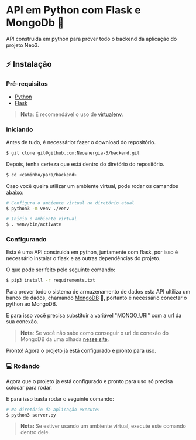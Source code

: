 # API em Python com Flask e MongoDb 🐍

API construida em python para prover todo o backend da aplicação do projeto Neo3.

## ⚡ Instalação

### Pré-requisitos

- [Python ](https://www.python.org/downloads/)
- [Flask](https://flask.palletsprojects.com/en/1.1.x/installation/#installation)

> **Nota**: É recomendável o uso de [virtualenv](https://virtualenv.pypa.io/en/latest/installation.html).

### Iniciando

Antes de tudo, é necessárior fazer o download do repositório.

```bash
$ git clone git@github.com:Neoenergia-3/backend.git
```

Depois, tenha certeza que está dentro do diretório do repositório.

```bash
$ cd <caminho/para/backend>
```

Caso você queira utilizar um ambiente virtual, pode rodar os camandos abaixo:

```bash
# Configura o ambiente virtual no diretório atual
$ python3 -m venv ./venv 

# Inicia o ambiente virtual
$ . venv/bin/activate
```

### Configurando
Esta é uma API construida em python, juntamente com flask, por isso é necessário instalar o flask e as outras dependências do projeto.

O que pode ser feito pelo seguinte comando:
```bash
$ pip3 install -r requirements.txt 
```

Para prover todo o sistema de armazenamento de dados esta API ultiliza um banco de dados, chamando [MongoDB](https://docs.mongodb.com/guides/server/install/) 💜, portanto é necessário conectar o python ao MongoDB. 

E para isso você precisa substituir a variável "MONGO_URI" com a url da sua conexão.


> **Nota**: Se você não sabe como conseguir o url de conexão do MongoDB da uma olhada [nesse site](https://docs.mongodb.com/guides/server/drivers/).

Pronto! Agora o projeto já está configurado e pronto para uso. 

### 💻 Rodando 
Agora que o projeto ja está configurado e pronto para uso só precisa colocar para rodar.

E para isso basta rodar o seguinte comando:

```bash
# No diretório da aplicação execute:
$ python3 server.py     
```

> **Nota:** Se estiver usando um ambiente virtual, execute este comando dentro dele.


